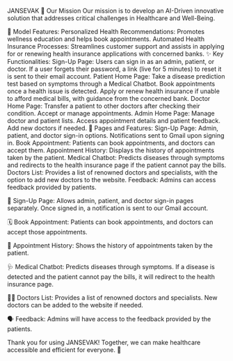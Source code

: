 JANSEVAK
🚀 Our Mission
Our mission is to develop an AI-Driven innovative solution that addresses critical challenges in Healthcare and Well-Being.

🌟 Model Features:
Personalized Health Recommendations: Promotes wellness education and helps book appointments.
Automated Health Insurance Processes: Streamlines customer support and assists in applying for or renewing health insurance applications with concerned banks.
✨ Key Functionalities:
Sign-Up Page:
Users can sign in as an admin, patient, or doctor.
If a user forgets their password, a link (live for 5 minutes) to reset it is sent to their email account.
Patient Home Page:
Take a disease prediction test based on symptoms through a Medical Chatbot.
Book appointments once a health issue is detected.
Apply or renew health insurance if unable to afford medical bills, with guidance from the concerned bank.
Doctor Home Page:
Transfer a patient to other doctors after checking their condition.
Accept or manage appointments.
Admin Home Page:
Manage doctor and patient lists.
Access appointment details and patient feedback.
Add new doctors if needed.
📝 Pages and Features:
Sign-Up Page: Admin, patient, and doctor sign-in options. Notifications sent to Gmail upon signing in.
Book Appointment: Patients can book appointments, and doctors can accept them.
Appointment History: Displays the history of appointments taken by the patient.
Medical Chatbot: Predicts diseases through symptoms and redirects to the health insurance page if the patient cannot pay the bills.
Doctors List: Provides a list of renowned doctors and specialists, with the option to add new doctors to the website.
Feedback: Admins can access feedback provided by patients.


👥 Sign-Up Page:
Allows admin, patient, and doctor sign-in pages separately. Once signed in, a notification is sent to our Gmail account.

🗓️ Book Appointment:
Patients can book appointments, and doctors can accept those appointments.

📜 Appointment History:
Shows the history of appointments taken by the patient.

🩺 Medical Chatbot:
Predicts diseases through symptoms. If a disease is detected and the patient cannot pay the bills, it will redirect to the health insurance page.

🧑‍⚕️ Doctors List:
Provides a list of renowned doctors and specialists. New doctors can be added to the website if needed.

🗣️ Feedback:
Admins will have access to the feedback provided by the patients.

Thank you for using JANSEVAK! Together, we can make healthcare accessible and efficient for everyone. 💙

